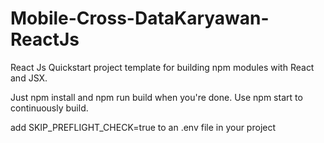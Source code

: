 # Mobile-Cross-DataKaryawan-ReactJs
React Js
Quickstart project template for building npm modules with React and JSX.

Just npm install and npm run build when you're done. Use npm start to continuously build.

add SKIP_PREFLIGHT_CHECK=true to an .env file in your project
